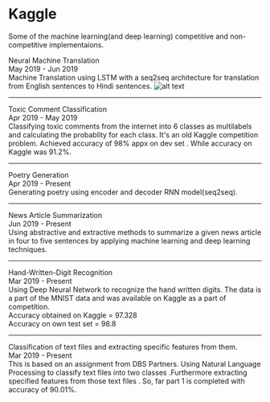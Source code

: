 # Kaggle
Some of the machine learning(and deep learning) competitive and non-competitive implementaions.

Neural Machine Translation<br>
May 2019 - Jun 2019<br>
Machine Translation using LSTM with a seq2seq architecture for translation from English sentences to Hindi sentences.
![alt text](https:///github.com/greengangsta/Kaggle/blob/master/Machine%20Translation/to/Screenshot(114).png)
<hr>
Toxic Comment Classification<br>
Apr 2019 - May 2019<br>
Classifying toxic comments from the internet into 6 classes as multilabels and calculating the probablity for each class. It's an old Kaggle competition problem. Achieved accuracy of 98% appx on dev set . While accuracy on Kaggle was 91.2%.<hr>
Poetry Generation<br>
Apr 2019 - Present<br>
Generating poetry using encoder and decoder RNN model(seq2seq).<hr>
News Article Summarization<br>
Jun 2019 - Present<br>
Using abstractive and extractive methods to summarize a given news article in four to five sentences by applying machine learning and deep learning techniques.<hr>
Hand-Written-Digit Recognition<br>
Mar 2019 - Present<br>
Using Deep Neural Network to recognize the hand written digits. The data is a part of the MNIST data and was available on Kaggle as a part of competition.<br>
Accuracy obtained on Kaggle = 97.328<br>
Accuracy on own test set = 98.8<hr>
Classification of text files and extracting specific features from them.<br>
Mar 2019 - Present<br>
This is based on an assignment from DBS Partners. Using Natural Language Processing to classify text files into two classes .Furthermore extracting specified features from those text files . So, far part 1 is completed with accuracy of 90.01%.


